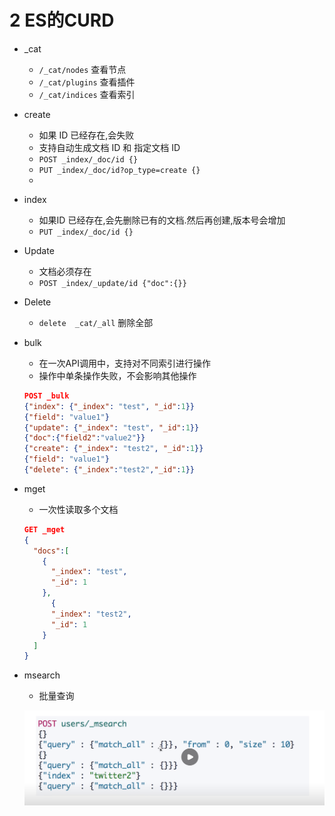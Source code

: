 # 2 ES的CURD

- _cat
    - `/_cat/nodes`  查看节点
    - `/_cat/plugins`  查看插件
    - `/_cat/indices`  查看索引

- create
    - 如果 ID 已经存在,会失败
    - 支持自动生成文档 ID 和 指定文档 ID
    - `POST _index/_doc/id {}`
    - `PUT _index/_doc/id?op_type=create {}`
    - 
- index
    - 如果ID 已经存在,会先删除已有的文档.然后再创建,版本号会增加
    - `PUT _index/_doc/id {}`
- Update
    - 文档必须存在
    - `POST _index/_update/id {"doc":{}}`
- Delete
    - `delete  _cat/_all` 删除全部
- bulk
    - 在一次API调用中，支持对不同索引进行操作
    - 操作中单条操作失败，不会影响其他操作

    ```json
    POST _bulk
    {"index": {"_index": "test", "_id":1}}
    {"field": "value1"}
    {"update": {"_index": "test", "_id":1}}
    {"doc":{"field2":"value2"}}
    {"create": {"_index": "test2", "_id":1}}
    {"field": "value1"}
    {"delete": {"_index":"test2","_id":1}}
    ```

- mget
    - 一次性读取多个文档

    ```json
    GET _mget
    {
      "docs":[
        {
          "_index": "test",
          "_id": 1
        },
          {
          "_index": "test2",
          "_id": 1
        }
      ]
    }
    ```

- msearch
    - 批量查询

    ![2%20ES%E7%9A%84CURD%20c2ccc9449aab40f697887b51cdc0e001/Untitled.png](2%20ES%E7%9A%84CURD%20c2ccc9449aab40f697887b51cdc0e001/Untitled.png)
